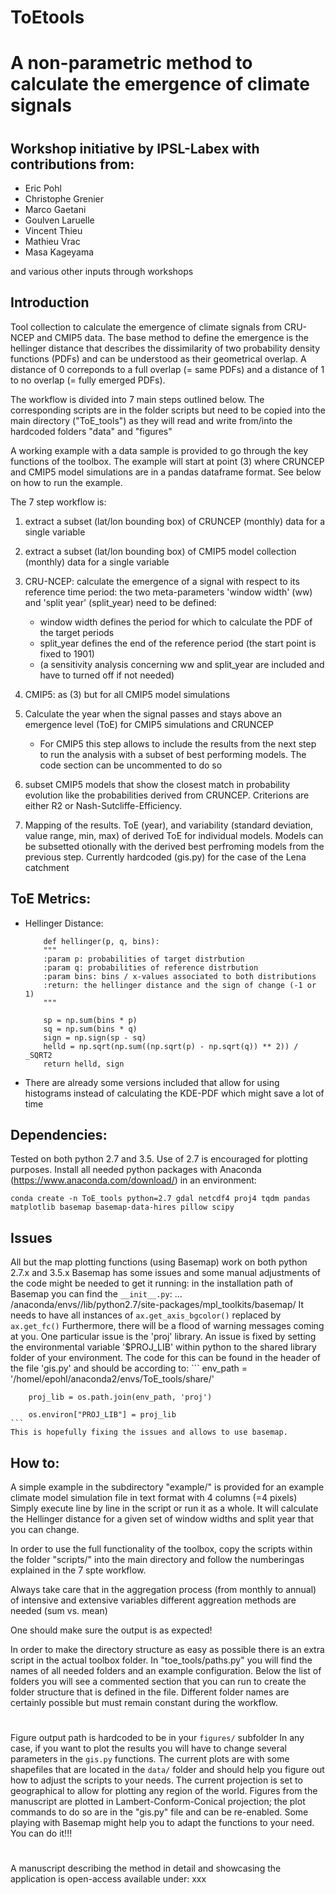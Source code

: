 # ToEtools
# A non-parametric method to calculate the emergence of climate signals
#
## Workshop initiative by IPSL-Labex with contributions from:
 - Eric Pohl
 - Christophe Grenier
 - Marco Gaetani
 - Goulven Laruelle
 - Vincent Thieu
 - Mathieu Vrac
 - Masa Kageyama

and various other inputs through workshops

## Introduction
Tool collection to calculate the emergence of climate signals from CRU-NCEP and CMIP5 data. The base method to define
the emergence is the hellinger distance that describes the dissimilarity of two probability density functions (PDFs)
and can be understood as their geometrical overlap. A distance of 0 correponds to a full overlap (= same PDFs) and a
distance of 1 to no overlap (= fully emerged PDFs).

The workflow is divided into 7 main steps outlined below. The corresponding scripts are in the folder scripts but need
to be copied into the main directory ("ToE_tools") as they will read and write from/into the hardcoded folders "data"
and "figures"

A working example with a data sample is provided to go through the key functions of the toolbox.
The example will start at point (3) where CRUNCEP and CMIP5 model simulations are in a pandas dataframe format. See
below on how to run the example.



The 7 step workflow is:

1) extract a subset (lat/lon bounding box) of CRUNCEP (monthly) data for a single variable
2) extract a subset (lat/lon bounding box) of CMIP5 model collection (monthly) data for a single variable
3) CRU-NCEP: calculate the emergence of a signal with respect to its reference time period:
    the two meta-parameters 'window width' (ww) and 'split year' (split_year) need to be defined:
    - window width defines the period for which to calculate the PDF of the target periods
    - split_year defines the end of the reference period (the start point is fixed to 1901)
    - (a sensitivity analysis concerning ww and split_year are included and have to turned off if not needed)
4) CMIP5: as (3) but for all CMIP5 model simulations
5) Calculate the year when the signal passes and stays above an emergence level (ToE) for CMIP5 simulations and CRUNCEP
    - For CMIP5 this step allows to include the results from the next step to run the analysis with a subset of best performing models. The code section can be uncommented to do so

6) subset CMIP5 models that show the closest match in probability evolution like the probabilities derived from
    CRUNCEP. Criterions are either R2 or Nash-Sutcliffe-Efficiency.
7) Mapping of the results. ToE (year), and variability (standard deviation, value range, min, max) of derived ToE for
    individual models. Models can be subsetted otionally with the derived best perfroming models from the previous step.
    Currently hardcoded (gis.py) for the case of the Lena catchment

## ToE Metrics:
- Hellinger Distance:
    ```
        def hellinger(p, q, bins):
        """
        :param p: probabilities of target distrbution
        :param q: probabilities of reference distrbution
        :param bins: bins / x-values associated to both distributions
        :return: the hellinger distance and the sign of change (-1 or 1)
        """

        sp = np.sum(bins * p)
        sq = np.sum(bins * q)
        sign = np.sign(sp - sq)
        helld = np.sqrt(np.sum((np.sqrt(p) - np.sqrt(q)) ** 2)) / _SQRT2
        return helld, sign
    ```

- There are already some versions included that allow for using histograms instead of calculating the KDE-PDF which might save a lot of time

## Dependencies:
Tested on both python 2.7 and 3.5. Use of 2.7 is encouraged for plotting purposes.
Install all needed python packages with Anaconda (https://www.anaconda.com/download/) in an environment:

```conda create -n ToE_tools python=2.7 gdal netcdf4 proj4 tqdm pandas matplotlib basemap basemap-data-hires pillow scipy```

## Issues
All but the map plotting functions (using Basemap) work on both python 2.7.x and 3.5.x
Basemap has some issues and some manual adjustments of the code might be needed to get it running:
    in the installation path of Basemap you can find the ```__init__.py```:
    ... /anaconda/envs/<environment-name>/lib/python2.7/site-packages/mpl_toolkits/basemap/
    It needs to have all instances of ```ax.get_axis_bgcolor()``` replaced by ```ax.get_fc()```
    Furthermore, there will be a flood of warning messages coming at you.
    One particular issue is the 'proj' library. An issue is fixed by setting the environmental variable '$PROJ_LIB'
    within python to the shared library folder of your environment. The code for this can be found in the header of the
    file 'gis.py' and should be according to:
    ```
        env_path = '/homel/epohl/anaconda2/envs/ToE_tools/share/'

        proj_lib = os.path.join(env_path, 'proj')

        os.environ["PROJ_LIB"] = proj_lib
    ```
    This is hopefully fixing the issues and allows to use basemap.

## How to:
A simple example in the subdirectory "example/" is provided for an example climate model simulation file in text format with 4 columns (=4 pixels)
Simply execute line by line in the script or run it as a whole. It will calculate the Hellinger distance for a given set of window widths and split year that you can change.

In order to use the full functionality of the toolbox, copy the scripts within the folder "scripts/" into the main directory and follow the numberingas explained in the 7 spte workflow.

Always take care that in the aggregation process (from monthly to annual) of intensive and extensive variables different aggreation methods are needed (sum vs. mean)

One should make sure the output is as expected!

In order to make the directory structure as easy as possible there is an extra script in the actual toolbox folder. In "toe_tools/paths.py" you will find the names of all needed folders and an example configuration. Below the list of folders you will see a commented section that you can run to create the folder structure that is defined in the file. Different folder names are certainly possible but must remain constant during the workflow.

#
Figure output path is hardcoded to be in your ```figures/``` subfolder
In any case, if you want to plot the results you will have to change several parameters in the ```gis.py``` functions.
The current plots are with some shapefiles that are located in the ```data/``` folder and should help you figure out how to adjust the scripts to your needs.
The current projection is set to geographical to allow for plotting any region of the world. 
Figures from the manuscript are plotted in Lambert-Conform-Conical projection; the plot commands to do so are in the "gis.py" file and can be re-enabled.
Some playing with Basemap might help you to adapt the functions to your need. You can do it!!!

# 
A manuscript describing the method in detail and showcasing the application is open-access available under:
xxx
